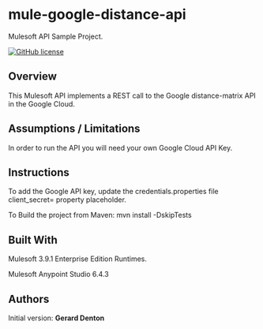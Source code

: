 # mule-google-distance-api
Mulesoft API Sample Project.

[![GitHub license](https://img.shields.io/github/license/Naereen/StrapDown.js.svg)](https://github.com/Naereen/StrapDown.js/blob/master/LICENSE)

## Overview

This Mulesoft API implements a REST call to the Google distance-matrix API in the Google Cloud. 


## Assumptions / Limitations

In order to run the API you will need your own Google Cloud API Key.

## Instructions

To add the Google API key, update the credentials.properties file client_secret= property placeholder.

To Build the project from Maven: mvn install -DskipTests


## Built With

Mulesoft 3.9.1 Enterprise Edition Runtimes.

Mulesoft Anypoint Studio 6.4.3

## Authors

Initial version: **Gerard Denton**
